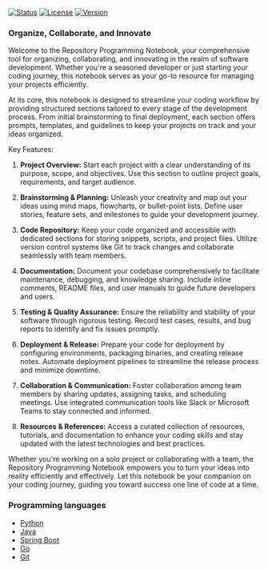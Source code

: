 [![Status](https://img.shields.io/badge/status-active-success.svg)]()
[![License](https://img.shields.io/badge/license-MIT-blue.svg)](/LICENSE)
[![Version](https://img.shields.io/badge/version-0.1.0-orange.svg)]()

### Organize, Collaborate, and Innovate

Welcome to the Repository Programming Notebook, your comprehensive tool for organizing, collaborating, and innovating in the realm of software development. Whether you're a seasoned developer or just starting your coding journey, this notebook serves as your go-to resource for managing your projects efficiently.

At its core, this notebook is designed to streamline your coding workflow by providing structured sections tailored to every stage of the development process. From initial brainstorming to final deployment, each section offers prompts, templates, and guidelines to keep your projects on track and your ideas organized.

Key Features:

1. **Project Overview:** Start each project with a clear understanding of its purpose, scope, and objectives. Use this section to outline project goals, requirements, and target audience.

2. **Brainstorming & Planning:** Unleash your creativity and map out your ideas using mind maps, flowcharts, or bullet-point lists. Define user stories, feature sets, and milestones to guide your development journey.

3. **Code Repository:** Keep your code organized and accessible with dedicated sections for storing snippets, scripts, and project files. Utilize version control systems like Git to track changes and collaborate seamlessly with team members.

4. **Documentation:** Document your codebase comprehensively to facilitate maintenance, debugging, and knowledge sharing. Include inline comments, README files, and user manuals to guide future developers and users.

5. **Testing & Quality Assurance:** Ensure the reliability and stability of your software through rigorous testing. Record test cases, results, and bug reports to identify and fix issues promptly.

6. **Deployment & Release:** Prepare your code for deployment by configuring environments, packaging binaries, and creating release notes. Automate deployment pipelines to streamline the release process and minimize downtime.

7. **Collaboration & Communication:** Foster collaboration among team members by sharing updates, assigning tasks, and scheduling meetings. Use integrated communication tools like Slack or Microsoft Teams to stay connected and informed.

8. **Resources & References:** Access a curated collection of resources, tutorials, and documentation to enhance your coding skills and stay updated with the latest technologies and best practices.

Whether you're working on a solo project or collaborating with a team, the Repository Programming Notebook empowers you to turn your ideas into reality efficiently and effectively. Let this notebook be your companion on your coding journey, guiding you toward success one line of code at a time.

### Programming languages
- [Python](src/pages/python.md)
- [Java](src/pages/java.md)
- [Spring Boot](src/pages/springboot.md)
- [Go](src/pages/go.md)
- [Git](src/pages/git.md)


